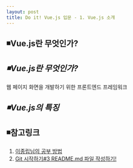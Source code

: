 ```yaml
---
layout: post
title: Do it! Vue.js 입문 - 1. Vue.js 소개
---
```

## ◾Vue.js란 무엇인가?

## ***◾Vue.js란 무엇인가?***
웹 페이지 화면을 개발하기 위한 프론트엔드 프레임워크

## ***◾Vue.js의 특징***

## ◾참고링크
1. [이종립님의 공부 방법](https://johngrib.github.io/wiki/my-study-method/)
2. [Git 시작하기#3 README.md 파일 작성하기!](https://github.com/sejong-interface/Interface_Manual/wiki/Git-%EC%8B%9C%EC%9E%91%ED%95%98%EA%B8%B0%233-README.md-%ED%8C%8C%EC%9D%BC-%EC%9E%91%EC%84%B1%ED%95%98%EA%B8%B0!)
